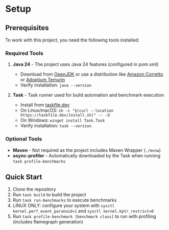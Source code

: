 # Setup

## Prerequisites

To work with this project, you need the following tools installed:

### Required Tools

1. **Java 24** - The project uses Java 24 features (configured in pom.xml)
    - Download from [OpenJDK](https://jdk.java.net/24/) or use a distribution like [Amazon Corretto](https://aws.amazon.com/corretto/) or [Adoptium Temurin](https://adoptium.net/temurin/releases)
    - Verify installation: `java --version`

2. **Task** - Task runner used for build automation and benchmark execution
    - Install from [taskfile.dev](https://taskfile.dev/installation/)
    - On Linux/macOS: `sh -c "$(curl --location https://taskfile.dev/install.sh)" -- -d`
    - On Windows: `winget install Task.Task`
    - Verify installation: `task --version`

### Optional Tools

- **Maven** - Not required as the project includes Maven Wrapper (`./mvnw`)
- **async-profiler** - Automatically downloaded by the Task when running `task profile-benchmarks`

## Quick Start

1. Clone the repository
2. Run `task build` to build the project
3. Run `task run-benchmarks` to execute benchmarks
4. LINUX ONLY: configure your system with `sysctl kernel.perf_event_paranoid=1` and `sysctl kernel.kptr_restrict=0`
5. Run `task profile-benchmark [benchmark class]` to run with profiling (includes flamegraph generation)
